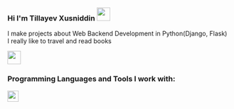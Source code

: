 ### Hi I'm Tillayev Xusniddin <img src="https://media.giphy.com/media/hvRJCLFzcasrR4ia7z/giphy.gif"    width="30px">

I make projects about Web Backend Development in Python(Django, Flask) <br/>
I really like to travel and read books

<a href="https://www.instagram.com/xusniddin13_04/"> 
<img src="https://freelogopng.com/images/all_img/1658586823instagram-logo-transparent.png" width="30px">
</a>

<br />

### Programming Languages and Tools I work with:

<code><img src="https://i.pngimg.me/thumb/f/720/comdlpng6968821.jpg" height="25px"><code>

